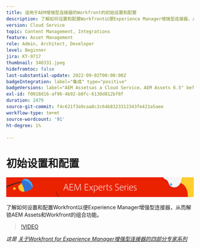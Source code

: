 ```yaml
---
title: 适用于AEM增强型连接器的Workfront的初始设置和配置
description: 了解如何设置和配置Workfront以便Experience Manager增强型连接器，从而解锁AEM Assets和Workfront的组合功能。
version: Cloud Service
topic: Content Management, Integrations
feature: Asset Management
role: Admin, Architect, Developer
level: Beginner
jira: KT-9717
thumbnail: 340331.jpeg
hidefromtoc: false
last-substantial-update: 2022-09-02T00:00:00Z
badgeIntegration: label="集成" type="positive"
badgeVersions: label="AEM Assetsas a Cloud Service、AEM Assets 6.5" before-title="false"
exl-id: f0018d16-af96-4b92-b0fc-6130d812bf8f
duration: 2479
source-git-commit: f4c621f3a9caa8c2c64b8323312343fe421a5aee
workflow-type: tm+mt
source-wordcount: '91'
ht-degree: 1%

---
```


# 初始设置和配置

![AEM Experts系列](./assets/banner.png)

了解如何设置和配置Workfront以便Experience Manager增强型连接器，从而解锁AEM Assets和Workfront的组合功能。

>[!VIDEO](https://video.tv.adobe.com/v/340331?quality=12&learn=on)

_这是 [关于Workfront for Experience Manager增强型连接器的四部分专家系列](./overview.md)_

